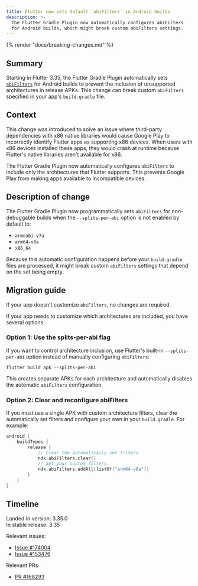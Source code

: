 ```yaml
---
title: Flutter now sets default `abiFilters` in Android builds
description: >-
  The Flutter Gradle Plugin now automatically configures abiFilters
  for Android builds, which might break custom abiFilters settings.
---
```


{% render "docs/breaking-changes.md" %}

## Summary

Starting in Flutter 3.35, the Flutter Gradle Plugin automatically sets
[`abiFilters`][] for Android builds to prevent the inclusion of unsupported
architectures in release APKs. This change can break custom
`abiFilters` specified in your app's `build.gradle` file.

## Context

This change was introduced to solve an issue where third-party
dependencies with x86 native libraries would cause Google Play to
incorrectly identify Flutter apps as supporting x86 devices. When users
with x86 devices installed these apps, they would crash at runtime
because Flutter's native libraries aren't available for x86.

The Flutter Gradle Plugin now automatically configures `abiFilters` to
include only the architectures that Flutter supports. This prevents
Google Play from making apps available to incompatible devices.

## Description of change

The Flutter Gradle Plugin now programmatically sets `abiFilters` for
non-debuggable builds when the `--splits-per-abi` option is not enabled
by default to:
- `armeabi-v7a`
- `arm64-v8a`
- `x86_64`

Because this automatic configuration happens before your `build.gradle` files
are processed, it might break custom `abiFilters` settings that depend on the
set being empty.

## Migration guide
If your app doesn't customize `abiFilters`, no changes are required.

If your app needs to customize which architectures are included, you have
several options:

### Option 1: Use the splits-per-abi flag

If you want to control architecture inclusion, use Flutter's built-in
`--splits-per-abi` option instead of manually configuring `abiFilters`:

```console
flutter build apk --splits-per-abi
```

This creates separate APKs for each architecture and automatically disables
the automatic `abiFilters` configuration.

### Option 2: Clear and reconfigure abiFilters

If you must use a single APK with custom architecture filters, clear the
automatically set filters and configure your own in your `build.gradle`.
For example:

```kotlin
android {
    buildTypes {
        release {
            // Clear the automatically set filters.
            ndk.abiFilters.clear()
            // Set your custom filters.
            ndk.abiFilters.addAll(listOf("arm64-v8a"))
        }
    }
}
```

## Timeline

Landed in version: 3.35.0<br>
In stable release: 3.35

Relevant issues:
* [Issue #174004]({{site.repo.flutter}}/issues/174004)
* [Issue #153476]({{site.repo.flutter}}/issues/153476)

Relevant PRs:
* [PR #168293]({{site.repo.flutter}}/pull/168293)

[`abiFilters`]: https://developer.android.com/reference/tools/gradle-api/8.7/com/android/build/api/dsl/Ndk#abiFilters()
